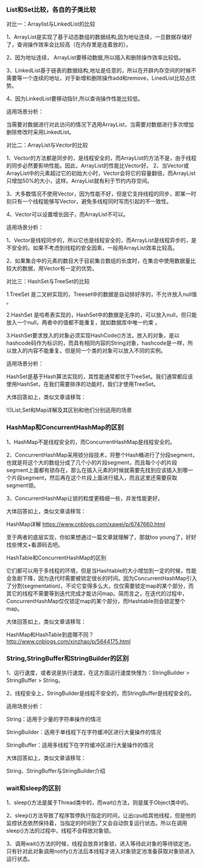 ### List和Set比较，各自的子类比较

  对比一：Arraylist与LinkedList的比较

  1、ArrayList是实现了基于动态数组的数据结构,因为地址连续，一旦数据存储好了，查询操作效率会比较高（在内存里是连着放的）。

  2、因为地址连续， ArrayList要移动数据,所以插入和删除操作效率比较低。   

  3、LinkedList基于链表的数据结构,地址是任意的，所以在开辟内存空间的时候不需要等一个连续的地址，对于新增和删除操作add和remove，LinedList比较占优势。

  4、因为LinkedList要移动指针,所以查询操作性能比较低。

  适用场景分析：

  当需要对数据进行对此访问的情况下选用ArrayList，当需要对数据进行多次增加删除修改时采用LinkedList。

  对比二：ArrayList与Vector的比较

  1、Vector的方法都是同步的，是线程安全的，而ArrayList的方法不是，由于线程的同步必然要影响性能。因此，ArrayList的性能比Vector好。
  2、当Vector或ArrayList中的元素超过它的初始大小时，Vector会将它的容量翻倍，而ArrayList只增加50%的大小，这样。ArrayList就有利于节约内存空间。

  3、大多数情况不使用Vector，因为性能不好，但是它支持线程的同步，即某一时刻只有一个线程能够写Vector，避免多线程同时写而引起的不一致性。

  4、Vector可以设置增长因子，而ArrayList不可以。

  适用场景分析：

  1、Vector是线程同步的，所以它也是线程安全的，而ArrayList是线程异步的，是不安全的。如果不考虑到线程的安全因素，一般用ArrayList效率比较高。

  2、如果集合中的元素的数目大于目前集合数组的长度时，在集合中使用数据量比较大的数据，用Vector有一定的优势。

  对比三：HashSet与TreeSet的比较

  1.TreeSet 是二叉树实现的，Treeset中的数据是自动排好序的，不允许放入null值 。

  2.HashSet 是哈希表实现的，HashSet中的数据是无序的，可以放入null，但只能放入一个null，两者中的值都不能重复，就如数据库中唯一约束 。

  3.HashSet要求放入的对象必须实现HashCode()方法，放入的对象，是以hashcode码作为标识的，而具有相同内容的String对象，hashcode是一样，所以放入的内容不能重复。但是同一个类的对象可以放入不同的实例。

  适用场景分析：

  HashSet是基于Hash算法实现的，其性能通常都优于TreeSet。我们通常都应该使用HashSet，在我们需要排序的功能时，我们才使用TreeSet。

  大体回答如上，类似文章请移驾：

  !()List,Set和Map详解及其区别和他们分别适用的场景

### HashMap和ConcurrentHashMap的区别

  1、HashMap不是线程安全的，而ConcurrentHashMap是线程安全的。

  2、ConcurrentHashMap采用锁分段技术，将整个Hash桶进行了分段segment，也就是将这个大的数组分成了几个小的片段segment，而且每个小的片段segment上面都有锁存在，那么在插入元素的时候就需要先找到应该插入到哪一个片段segment，然后再在这个片段上面进行插入，而且这里还需要获取segment锁。

  3、ConcurrentHashMap让锁的粒度更精细一些，并发性能更好。

  大体回答如上，类似文章请移驾：

  HashMap详解 https://www.cnblogs.com/xawei/p/6747660.html

  至于两者的底层实现，你如果想通过一篇文章就理解了，那就too young了，好好找些博文+看源码去吧。

  HashTable和ConcurrentHashMap的区别

  它们都可以用于多线程的环境，但是当Hashtable的大小增加到一定的时候，性能会急剧下降，因为迭代时需要被锁定很长的时间。因为ConcurrentHashMap引入了分割(segmentation)，不论它变得多么大，仅仅需要锁定map的某个部分，而其它的线程不需要等到迭代完成才能访问map。简而言之，在迭代的过程中，ConcurrentHashMap仅仅锁定map的某个部分，而Hashtable则会锁定整个map。


  大体回答如上，类似文章请移驾：

  HashMap和HashTable到底哪不同？ http://www.cnblogs.com/xinzhao/p/5644175.html

### String,StringBuffer和StringBuilder的区别

  1、运行速度，或者说是执行速度，在这方面运行速度快慢为：StringBuilder > StringBuffer > String。

  2、线程安全上，StringBuilder是线程不安全的，而StringBuffer是线程安全的。


  适用场景分析：

  String：适用于少量的字符串操作的情况

  StringBuilder：适用于单线程下在字符缓冲区进行大量操作的情况

  StringBuffer：适用多线程下在字符缓冲区进行大量操作的情况



  大体回答如上，类似文章请移驾：

  String、StringBuffer与StringBuilder介绍

### wait和sleep的区别

  1、sleep()方法是属于Thread类中的，而wait()方法，则是属于Object类中的。

  2、sleep()方法导致了程序暂停执行指定的时间，让出cpu给其他线程，但是他的监控状态依然保持着，当指定的时间到了又会自动恢复运行状态。所以在调用sleep()方法的过程中，线程不会释放对象锁。

  3、调用wait()方法的时候，线程会放弃对象锁，进入等待此对象的等待锁定池，只有针对此对象调用notify()方法后本线程才进入对象锁定池准备获取对象锁进入运行状态。
